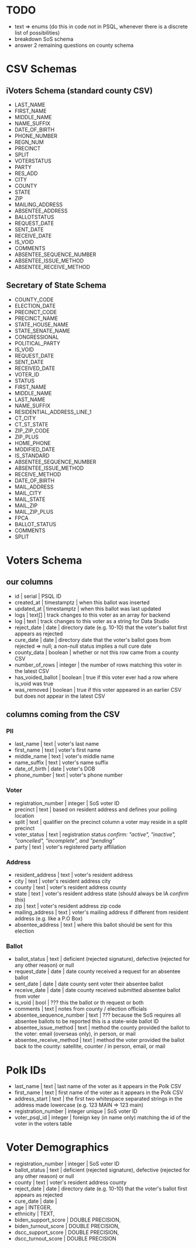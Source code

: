 # TODO

- text => enums (do this in code not in PSQL, whenever there is a discrete list of possibilities)
- breakdown SoS schema
- answer 2 remaining questions on county schema

# CSV Schemas

## iVoters Schema (standard county CSV)

- LAST_NAME
- FIRST_NAME
- MIDDLE_NAME
- NAME_SUFFIX
- DATE_OF_BIRTH
- PHONE_NUMBER
- REGN_NUM
- PRECINCT
- SPLIT
- VOTERSTATUS
- PARTY
- RES_ADD
- CITY
- COUNTY
- STATE
- ZIP
- MAILING_ADDRESS
- ABSENTEE_ADDRESS
- BALLOTSTATUS
- REQUEST_DATE
- SENT_DATE
- RECEIVE_DATE
- IS_VOID
- COMMENTS
- ABSENTEE_SEQUENCE_NUMBER
- ABSENTEE_ISSUE_METHOD
- ABSENTEE_RECEIVE_METHOD

## Secretary of State Schema

- COUNTY_CODE
- ELECTION_DATE
- PRECINCT_CODE
- PRECINCT_NAME
- STATE_HOUSE_NAME
- STATE_SENATE_NAME
- CONGRESSIONAL
- POLITICAL_PARTY
- IS_VOID
- REQUEST_DATE
- SENT_DATE
- RECEIVED_DATE
- VOTER_ID
- STATUS
- FIRST_NAME
- MIDDLE_NAME
- LAST_NAME
- NAME_SUFFIX
- RESIDENTIAL_ADDRESS_LINE_1
- CT_CITY
- CT_ST_STATE
- ZIP_ZIP_CODE
- ZIP_PLUS
- HOME_PHONE
- MODIFIED_DATE
- IS_STANDARD
- ABSENTEE_SEQUENCE_NUMBER
- ABSENTEE_ISSUE_METHOD
- RECEIVE_METHOD
- DATE_OF_BIRTH
- MAIL_ADDRESS
- MAIL_CITY
- MAIL_STATE
- MAIL_ZIP
- MAIL_ZIP_PLUS
- FPCA
- BALLOT_STATUS
- COMMENTS
- SPLIT

# Voters Schema

## our columns

- id | serial | PSQL ID
- created_at | timestamptz | when this ballot was inserted
- updated_at | timestamptz | when this ballot was last updated
- logs | text[] | track changes to this voter as an array for backend
- log | text | track changes to this voter as a string for Data Studio
- reject_date | date | directory date (e.g. 10-10) that the voter's ballot first appears as rejected 
- cure_date | date | directory date that the voter's ballot goes from rejected => null; a non-null status implies a null cure date
- county_data | boolean | whether or not this row came from a county CSV
- number_of_rows | integer | the number of rows matching this voter in the latest CSV
- has_voided_ballot | boolean | true if this voter ever had a row where is_void was true
- was_removed | boolean | true if this voter appeared in an earlier CSV but does not appear in the latest CSV

## columns coming from the CSV

### PII
- last_name | text | voter's last name
- first_name | text | voter's first name
- middle_name | text | voter's middle name
- name_suffix | text | voter's name suffix
- date_of_birth | date | voter's DOB
- phone_number | text | voter's phone number

### Voter
- registration_number | integer | SoS voter ID
- precinct | text | based on resident address and defines your polling location
- split | text | qualifier on the precinct column a voter may reside in a split precinct
- voter_status | text | registration status _confirm: "active", "inactive", "cancelled", "incomplete", and "pending"_
- party | text | voter's registered party affiliation

### Address
- resident_address | text | voter's resident address
- city | text | voter's resident address city
- county | text | voter's resident address county
- state | text | voter's resident address state (should always be IA _confirm this_)
- zip | text | voter's resident address zip code
- mailing_address | text | voter's mailing address if different from resident address (e.g. like a P.O Box)
- absentee_address | text | where this ballot should be sent for this election

### Ballot
- ballot_status | text | deficient (rejected signature), defective (rejected for any other reason) or null
- request_date | date | date county received a request for an absentee ballot
- sent_date | date | date county sent voter their absentee ballot
- receive_date | date | date county received submitted absentee ballot from voter
- is_void | bool | ??? this the ballot or th request or both
- comments | text | notes from county / election officials
- absentee_sequence_number | text | ??? because the SoS requires all absentee ballots to be reported this is a state-wide ballot ID
- absentee_issue_method | text | method the county provided the ballot to the voter: email (overseas only), in person, or mail
- absentee_receive_method | text | method the voter provided the ballot back to the county: satellite, counter / in person, email, or mail

# Polk IDs

- last_name | text | last name of the voter as it appears in the Polk CSV
- first_name | text | first name of the voter as it appears in the Polk CSV
- address_start | text | the first two whitespace separated strings in the address made lowercase (e.g. 123 MAIN => 123 main)
- registration_number | integer unique | SoS voter ID
- voter_psql_id | integer | foreign key (in name only) matching the id of the voter in the voters table

# Voter Demographics

- registration_number | integer | SoS voter ID
- ballot_status | text |  deficient (rejected signature), defective (rejected for any other reason) or null
- county | text | voter's resident address county
- reject_date | date | directory date (e.g. 10-10) that the voter's ballot first appears as rejected
- cure_date | date |
- age | INTEGER,
- ethnicity | TEXT,
- biden_support_score | DOUBLE PRECISION,
- biden_turnout_score | DOUBLE PRECISION,
- dscc_support_score | DOUBLE PRECISION,
- dscc_turnout_score | DOUBLE PRECISION
